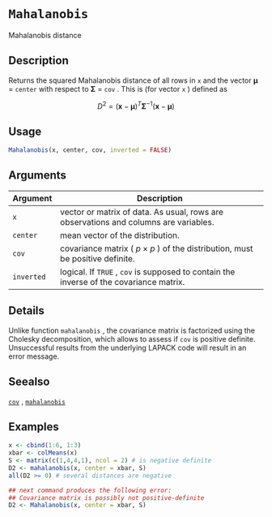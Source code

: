 # `Mahalanobis`

Mahalanobis distance


## Description

Returns the squared Mahalanobis distance of all rows in `x` and the
 vector $\mathbf{\mu}$ = `center` with respect to $\mathbf{\Sigma}$ = `cov` .
 This is (for vector `x` ) defined as
  
$$D^2 = (\mathbf{x} - \mathbf{\mu})^T \mathbf{\Sigma}^{-1} (\mathbf{x} - \mathbf{\mu})$$


## Usage

```r
Mahalanobis(x, center, cov, inverted = FALSE)
```


## Arguments

Argument      |Description
------------- |----------------
`x`     |     vector or matrix of data. As usual, rows are observations and columns are variables.
`center`     |     mean vector of the distribution.
`cov`     |     covariance matrix ( $p \times p$ ) of the distribution, must be positive definite.
`inverted`     |     logical. If `TRUE` , `cov` is supposed to contain the  inverse of the covariance matrix.


## Details

Unlike function `mahalanobis` , the covariance matrix is factorized using the
 Cholesky decomposition, which allows to assess if `cov` is positive definite.
 Unsuccessful results from the underlying LAPACK code will result in an error message.


## Seealso

[`cov`](#cov) , [`mahalanobis`](#mahalanobis)


## Examples

```r
x <- cbind(1:6, 1:3)
xbar <- colMeans(x)
S <- matrix(c(1,4,4,1), ncol = 2) # is negative definite
D2 <- mahalanobis(x, center = xbar, S)
all(D2 >= 0) # several distances are negative

## next command produces the following error:
## Covariance matrix is possibly not positive-definite
D2 <- Mahalanobis(x, center = xbar, S)
```


